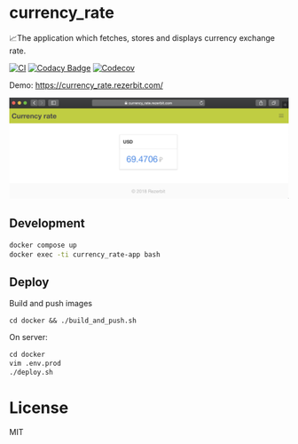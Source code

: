 # currency_rate

📈The application which fetches, stores and displays currency exchange rate.

[![CI](https://drone.rezerbit.com/api/badges/rezerbit/currency_rate/status.svg "")](https://drone.rezerbit.com/rezerbit/currency_rate)
[![Codacy Badge](https://api.codacy.com/project/badge/Grade/cd32e7974e814ba38512bf4942c4f984)](https://www.codacy.com/app/rezerbit/currency_rate?utm_source=github.com&amp;utm_medium=referral&amp;utm_content=rezerbit/currency_rate&amp;utm_campaign=Badge_Grade)
[![Codecov](https://codecov.io/gh/rezerbit/currency_rate/branch/master/graph/badge.svg)](https://codecov.io/gh/rezerbit/currency_rate)

Demo: https://currency_rate.rezerbit.com/

![demo](demo.png)

## Development

```bash
docker compose up
docker exec -ti currency_rate-app bash
```

## Deploy

Build and push images

```
cd docker && ./build_and_push.sh
```

On server:

```
cd docker
vim .env.prod
./deploy.sh
```

# License
MIT
